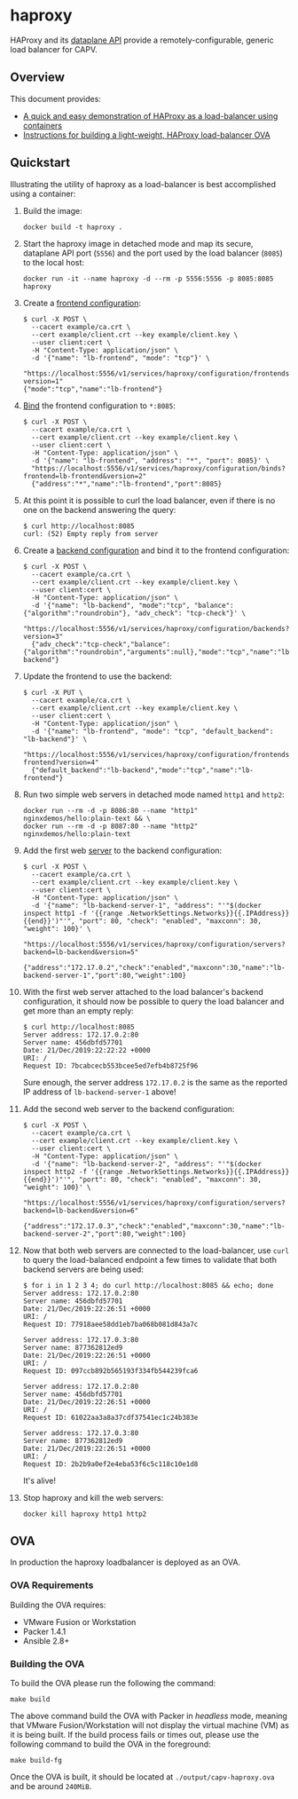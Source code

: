# haproxy

HAProxy and its [dataplane API](https://www.haproxy.com/documentation/dataplaneapi/latest) provide a remotely-configurable, generic load balancer for CAPV.

## Overview

This document provides:

* [A quick and easy demonstration of HAProxy as a load-balancer using containers](#quickstart)
* [Instructions for building a light-weight, HAProxy load-balancer OVA](#ova)

## Quickstart

Illustrating the utility of haproxy as a load-balancer is best accomplished using a container:

1. Build the image:

    ```shell
    docker build -t haproxy .
    ```

2. Start the haproxy image in detached mode and map its secure, dataplane API port (`5556`) and the port used by the load balancer (`8085`) to the local host:

    ```shell
    docker run -it --name haproxy -d --rm -p 5556:5556 -p 8085:8085 haproxy
    ```

3. Create a [frontend configuration](https://www.haproxy.com/documentation/dataplaneapi/latest/#tag/Frontend):

    ```shell
    $ curl -X POST \
      --cacert example/ca.crt \
      --cert example/client.crt --key example/client.key \
      --user client:cert \
      -H "Content-Type: application/json" \
      -d '{"name": "lb-frontend", "mode": "tcp"}' \
      "https://localhost:5556/v1/services/haproxy/configuration/frontends?version=1"
    {"mode":"tcp","name":"lb-frontend"}
    ```

4. [Bind](https://www.haproxy.com/documentation/dataplaneapi/latest/#tag/Bind) the frontend configuration to `*:8085`:

    ```shell
    $ curl -X POST \
      --cacert example/ca.crt \
      --cert example/client.crt --key example/client.key \
      --user client:cert \
      -H "Content-Type: application/json" \
      -d '{"name": "lb-frontend", "address": "*", "port": 8085}' \
      "https://localhost:5556/v1/services/haproxy/configuration/binds?frontend=lb-frontend&version=2"
      {"address":"*","name":"lb-frontend","port":8085}
    ```

5. At this point it is possible to curl the load balancer, even if there is no one on the backend answering the query:

    ```shell
    $ curl http://localhost:8085
    curl: (52) Empty reply from server
    ```

6. Create a [backend configuration](https://www.haproxy.com/documentation/dataplaneapi/latest/#tag/Backend) and bind it to the frontend configuration:

    ```shell
    $ curl -X POST \
      --cacert example/ca.crt \
      --cert example/client.crt --key example/client.key \
      --user client:cert \
      -H "Content-Type: application/json" \
      -d '{"name": "lb-backend", "mode":"tcp", "balance": {"algorithm":"roundrobin"}, "adv_check": "tcp-check"}' \
      "https://localhost:5556/v1/services/haproxy/configuration/backends?version=3"
      {"adv_check":"tcp-check","balance":{"algorithm":"roundrobin","arguments":null},"mode":"tcp","name":"lb-backend"}
    ```

7. Update the frontend to use the backend:

    ```shell
    $ curl -X PUT \
      --cacert example/ca.crt \
      --cert example/client.crt --key example/client.key \
      --user client:cert \
      -H "Content-Type: application/json" \
      -d '{"name": "lb-frontend", "mode": "tcp", "default_backend": "lb-backend"}' \
      "https://localhost:5556/v1/services/haproxy/configuration/frontends/lb-frontend?version=4"
      {"default_backend":"lb-backend","mode":"tcp","name":"lb-frontend"}
    ```

8. Run two simple web servers in detached mode named `http1` and `http2`:

    ```shell
    docker run --rm -d -p 8086:80 --name "http1" nginxdemos/hello:plain-text && \
    docker run --rm -d -p 8087:80 --name "http2" nginxdemos/hello:plain-text
    ```

9. Add the first web [server](https://www.haproxy.com/documentation/dataplaneapi/latest/#tag/Server) to the backend configuration:

    ```shell
    $ curl -X POST \
      --cacert example/ca.crt \
      --cert example/client.crt --key example/client.key \
      --user client:cert \
      -H "Content-Type: application/json" \
      -d '{"name": "lb-backend-server-1", "address": "'"$(docker inspect http1 -f '{{range .NetworkSettings.Networks}}{{.IPAddress}}{{end}}')"'", "port": 80, "check": "enabled", "maxconn": 30, "weight": 100}' \
      "https://localhost:5556/v1/services/haproxy/configuration/servers?backend=lb-backend&version=5"
      {"address":"172.17.0.2","check":"enabled","maxconn":30,"name":"lb-backend-server-1","port":80,"weight":100}
    ```

10. With the first web server attached to the load balancer's backend configuration, it should now be possible to query the load balancer and get more than an empty reply:

    ```shell
    $ curl http://localhost:8085
    Server address: 172.17.0.2:80
    Server name: 456dbfd57701
    Date: 21/Dec/2019:22:22:22 +0000
    URI: /
    Request ID: 7bcabcecb553bcee5ed7efb4b8725f96
    ```

    Sure enough, the server address `172.17.0.2` is the same as the reported IP address of `lb-backend-server-1` above!

11. Add the second web server to the backend configuration:

    ```shell
    $ curl -X POST \
      --cacert example/ca.crt \
      --cert example/client.crt --key example/client.key \
      --user client:cert \
      -H "Content-Type: application/json" \
      -d '{"name": "lb-backend-server-2", "address": "'"$(docker inspect http2 -f '{{range .NetworkSettings.Networks}}{{.IPAddress}}{{end}}')"'", "port": 80, "check": "enabled", "maxconn": 30, "weight": 100}' \
      "https://localhost:5556/v1/services/haproxy/configuration/servers?backend=lb-backend&version=6"
      {"address":"172.17.0.3","check":"enabled","maxconn":30,"name":"lb-backend-server-2","port":80,"weight":100}
    ```

12. Now that both web servers are connected to the load-balancer, use `curl` to query the load-balanced endpoint a few times to validate that both backend servers are being used:

    ```shell
    $ for i in 1 2 3 4; do curl http://localhost:8085 && echo; done
    Server address: 172.17.0.2:80
    Server name: 456dbfd57701
    Date: 21/Dec/2019:22:26:51 +0000
    URI: /
    Request ID: 77918aee58dd1eb7ba068b081d843a7c

    Server address: 172.17.0.3:80
    Server name: 877362812ed9
    Date: 21/Dec/2019:22:26:51 +0000
    URI: /
    Request ID: 097ccb892b565193f334fb544239fca6

    Server address: 172.17.0.2:80
    Server name: 456dbfd57701
    Date: 21/Dec/2019:22:26:51 +0000
    URI: /
    Request ID: 61022aa3a8a37cdf37541ec1c24b383e

    Server address: 172.17.0.3:80
    Server name: 877362812ed9
    Date: 21/Dec/2019:22:26:51 +0000
    URI: /
    Request ID: 2b2b9a0ef2e4eba53f6c5c118c10e1d8
    ```

    It's alive!

13. Stop haproxy and kill the web servers:

    ```shell
    docker kill haproxy http1 http2
    ```

## OVA

In production the haproxy loadbalancer is deployed as an OVA.

### OVA Requirements

Building the OVA requires:

* VMware Fusion or Workstation
* Packer 1.4.1
* Ansible 2.8+

### Building the OVA

To build the OVA please run the following the command:

```shell
make build
```

The above command build the OVA with Packer in _headless_ mode, meaning that VMware Fusion/Workstation will not display the virtual machine (VM) as it is being built. If the build process fails or times out, please use the following command to build the OVA in the foreground:

```shell
make build-fg
```

Once the OVA is built, it should be located at `./output/capv-haproxy.ova` and be around `240MiB`.
